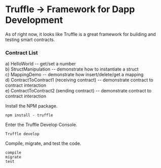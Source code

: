 # Truffle &rarr; Framework for Dapp Development

As of right now, it looks like Truffle is a great framework for building and testing smart contracts.

### Contract List
a) HelloWorld -- get/set a number <br/>
b) StructManipulation -- demonstrate how to instantiate a struct <br/>
c) MappingDemo -- demonstrate how insert/delete/get a mapping <br/>
d) ContractToContract1 (receiving contract) -- demonstrate contract to contract interaction <br/>
e) ContractToContract2 (sending contract) -- demonstrate contract to contract interaction <br/>

Install the NPM package.
```
npm install - truffle
```

Enter the Truffle Develop Console.
```
Truffle develop
```

Compile, migrate, and test the code.
```
compile
migrate
test
```
